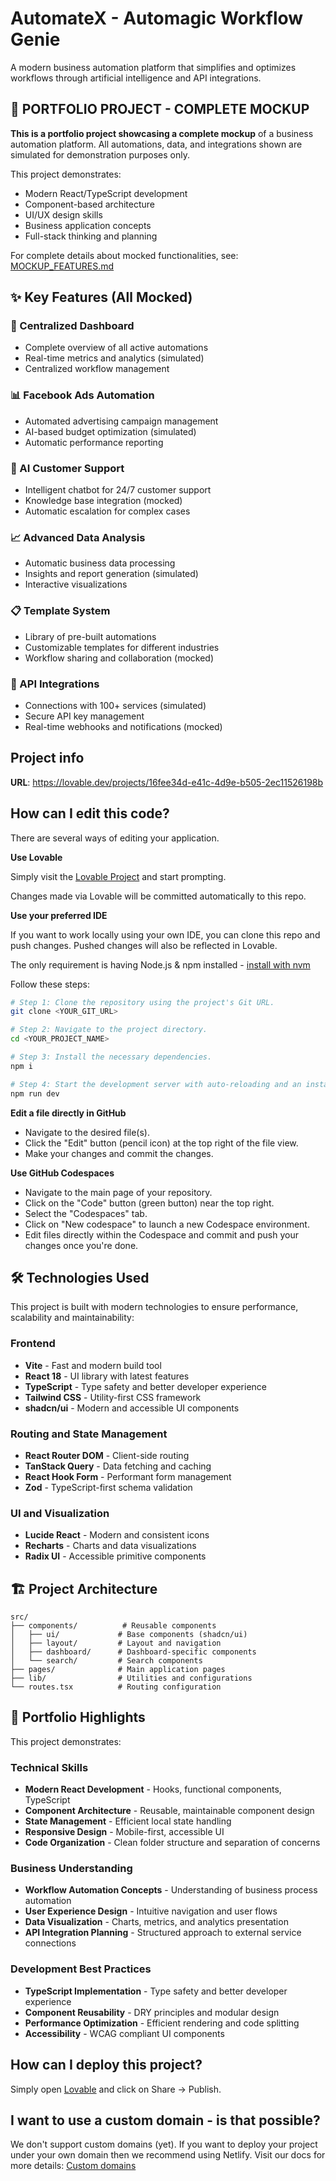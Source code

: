 # AutomateX - Automagic Workflow Genie

A modern business automation platform that simplifies and optimizes workflows through artificial intelligence and API integrations.

## 🚨 PORTFOLIO PROJECT - COMPLETE MOCKUP

**This is a portfolio project showcasing a complete mockup** of a business automation platform. All automations, data, and integrations shown are simulated for demonstration purposes only.

This project demonstrates:
- Modern React/TypeScript development
- Component-based architecture
- UI/UX design skills
- Business application concepts
- Full-stack thinking and planning

For complete details about mocked functionalities, see: [MOCKUP_FEATURES.md](./MOCKUP_FEATURES.md)

## ✨ Key Features (All Mocked)

### 🎯 Centralized Dashboard
- Complete overview of all active automations
- Real-time metrics and analytics (simulated)
- Centralized workflow management

### 📊 Facebook Ads Automation
- Automated advertising campaign management
- AI-based budget optimization (simulated)
- Automatic performance reporting

### 🤖 AI Customer Support
- Intelligent chatbot for 24/7 customer support
- Knowledge base integration (mocked)
- Automatic escalation for complex cases

### 📈 Advanced Data Analysis
- Automatic business data processing
- Insights and report generation (simulated)
- Interactive visualizations

### 📋 Template System
- Library of pre-built automations
- Customizable templates for different industries
- Workflow sharing and collaboration (mocked)

### 🔗 API Integrations
- Connections with 100+ services (simulated)
- Secure API key management
- Real-time webhooks and notifications (mocked)

## Project info

**URL**: https://lovable.dev/projects/16fee34d-e41c-4d9e-b505-2ec11526198b

## How can I edit this code?

There are several ways of editing your application.

**Use Lovable**

Simply visit the [Lovable Project](https://lovable.dev/projects/16fee34d-e41c-4d9e-b505-2ec11526198b) and start prompting.

Changes made via Lovable will be committed automatically to this repo.

**Use your preferred IDE**

If you want to work locally using your own IDE, you can clone this repo and push changes. Pushed changes will also be reflected in Lovable.

The only requirement is having Node.js & npm installed - [install with nvm](https://github.com/nvm-sh/nvm#installing-and-updating)

Follow these steps:

```sh
# Step 1: Clone the repository using the project's Git URL.
git clone <YOUR_GIT_URL>

# Step 2: Navigate to the project directory.
cd <YOUR_PROJECT_NAME>

# Step 3: Install the necessary dependencies.
npm i

# Step 4: Start the development server with auto-reloading and an instant preview.
npm run dev
```

**Edit a file directly in GitHub**

- Navigate to the desired file(s).
- Click the "Edit" button (pencil icon) at the top right of the file view.
- Make your changes and commit the changes.

**Use GitHub Codespaces**

- Navigate to the main page of your repository.
- Click on the "Code" button (green button) near the top right.
- Select the "Codespaces" tab.
- Click on "New codespace" to launch a new Codespace environment.
- Edit files directly within the Codespace and commit and push your changes once you're done.

## 🛠️ Technologies Used

This project is built with modern technologies to ensure performance, scalability and maintainability:

### Frontend
- **Vite** - Fast and modern build tool
- **React 18** - UI library with latest features
- **TypeScript** - Type safety and better developer experience
- **Tailwind CSS** - Utility-first CSS framework
- **shadcn/ui** - Modern and accessible UI components

### Routing and State Management
- **React Router DOM** - Client-side routing
- **TanStack Query** - Data fetching and caching
- **React Hook Form** - Performant form management
- **Zod** - TypeScript-first schema validation

### UI and Visualization
- **Lucide React** - Modern and consistent icons
- **Recharts** - Charts and data visualizations
- **Radix UI** - Accessible primitive components

## 🏗️ Project Architecture

```
src/
├── components/          # Reusable components
│   ├── ui/             # Base components (shadcn/ui)
│   ├── layout/         # Layout and navigation
│   ├── dashboard/      # Dashboard-specific components
│   └── search/         # Search components
├── pages/              # Main application pages
├── lib/                # Utilities and configurations
└── routes.tsx          # Routing configuration
```

## 🎯 Portfolio Highlights

This project demonstrates:

### Technical Skills
- **Modern React Development** - Hooks, functional components, TypeScript
- **Component Architecture** - Reusable, maintainable component design
- **State Management** - Efficient local state handling
- **Responsive Design** - Mobile-first, accessible UI
- **Code Organization** - Clean folder structure and separation of concerns

### Business Understanding
- **Workflow Automation Concepts** - Understanding of business process automation
- **User Experience Design** - Intuitive navigation and user flows
- **Data Visualization** - Charts, metrics, and analytics presentation
- **API Integration Planning** - Structured approach to external service connections

### Development Best Practices
- **TypeScript Implementation** - Type safety and better developer experience
- **Component Reusability** - DRY principles and modular design
- **Performance Optimization** - Efficient rendering and code splitting
- **Accessibility** - WCAG compliant UI components

## How can I deploy this project?

Simply open [Lovable](https://lovable.dev/projects/16fee34d-e41c-4d9e-b505-2ec11526198b) and click on Share -> Publish.

## I want to use a custom domain - is that possible?

We don't support custom domains (yet). If you want to deploy your project under your own domain then we recommend using Netlify. Visit our docs for more details: [Custom domains](https://docs.lovable.dev/tips-tricks/custom-domain/)
